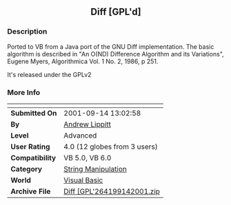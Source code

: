 ﻿<div align="center">

## Diff \[GPL'd\]


</div>

### Description

Ported to VB from a Java port of the GNU Diff implementation. The basic algorithm is described in "An O(ND) Difference Algorithm and its Variations", Eugene Myers, Algorithmica Vol. 1 No. 2, 1986, p 251.

It's released under the GPLv2
 
### More Info
 


<span>             |<span>
---                |---
**Submitted On**   |2001-09-14 13:02:58
**By**             |[Andrew Lippitt](https://github.com/Planet-Source-Code/PSCIndex/blob/master/ByAuthor/andrew-lippitt.md)
**Level**          |Advanced
**User Rating**    |4.0 (12 globes from 3 users)
**Compatibility**  |VB 5\.0, VB 6\.0
**Category**       |[String Manipulation](https://github.com/Planet-Source-Code/PSCIndex/blob/master/ByCategory/string-manipulation__1-5.md)
**World**          |[Visual Basic](https://github.com/Planet-Source-Code/PSCIndex/blob/master/ByWorld/visual-basic.md)
**Archive File**   |[Diff \[GPL'264199142001\.zip](https://github.com/Planet-Source-Code/andrew-lippitt-diff-gpl-d__1-27233/archive/master.zip)








